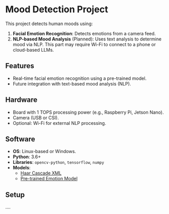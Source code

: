 # Mood Detection Project

This project detects human moods using:
1. **Facial Emotion Recognition**: Detects emotions from a camera feed.
2. **NLP-based Mood Analysis** (Planned): Uses text analysis to determine mood via NLP. This part may require Wi-Fi to connect to a phone or cloud-based LLMs.

## Features
- Real-time facial emotion recognition using a pre-trained model.
- Future integration with text-based mood analysis (NLP).

## Hardware
- Board with 1 TOPS processing power (e.g., Raspberry Pi, Jetson Nano).
- Camera (USB or CSI).
- Optional: Wi-Fi for external NLP processing.

## Software
- **OS**: Linux-based or Windows.
- **Python**: 3.6+
- **Libraries**: `opencv-python`, `tensorflow`, `numpy`
- **Models**:
  - [Haar Cascade XML](https://github.com/opencv/opencv/raw/master/data/haarcascades/haarcascade_frontalface_default.xml)
  - [Pre-trained Emotion Model](https://github.com/atulapra/Emotion-detection/raw/master/model.h5)

## Setup

....
